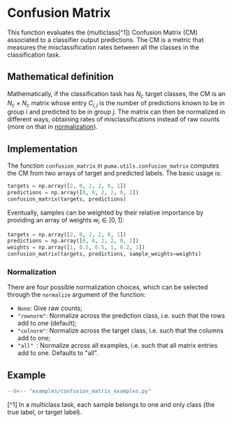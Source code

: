# Confusion Matrix

This function evaluates the (multiclass[^1]) Confusion Matrix (CM) associated to a classifier output predictions. The CM is a metric that measures the misclassification rates between all the classes in the classification task.

## Mathematical definition

Mathematically, if the classification task has $N_c$ target classes, the CM is an $N_c \times N_c$ matrix whose entry $C_{i,j}$ is the number of predictions known to be in group $i$ and predicted to be in group $j$. 
The matrix can then be normalized in different ways, obtaining rates of misclassifications instead of raw counts (more on that in [normalization](#normalization)).

## Implementation

The function `confusion_matrix` in `puma.utils.confusion_matrix` computes the CM from two arrays of target and predicted labels. The basic usage is:
```python
targets = np.array([2, 0, 2, 2, 0, 1])
predictions = np.array([0, 0, 2, 2, 0, 2])
confusion_matrix(targets, predictions)
```

Eventually, samples can be weighted by their relative importance by providing an array of weights $w_i \in [0,1]$:
```python
targets = np.array([2, 0, 2, 2, 0, 1])
predictions = np.array([0, 0, 2, 2, 0, 2])
weights = np.array([1, 0.5, 0.5, 1, 0.2, 1])
confusion_matrix(targets, predictions, sample_weights=weights)
```


### Normalization

There are four possible normalization choices, which can be selected through the `normalize` argument of the function:
- `None`: Give raw counts;
- `"rownorm"`: Normalize across the prediction class, i.e. such that the rows add to one (default);
- `"colnorm"`: Normalize across the target class, i.e. such that the columns add to one;
- `"all" `: Normalize across all examples, i.e. such that all matrix entries add to one. Defaults to "all".

## Example


```py
--8<-- "examples/confusion_matrix_examples.py"
```


[^1] In a multiclass task, each sample belongs to one and only class (the true label, or target label).